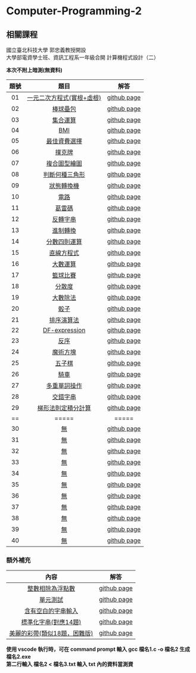 # Computer-Programming-2

## 相關課程
國立臺北科技大學 郭忠義教授開設  
大學部電資學士班、資訊工程系一年級合開 計算機程式設計（二）

**本次不附上暗測(無資料)**

題號 | 題目 | 解答 |
|:--------:|:-------:|:--------:|
| 01 | [一元二次方程式(實根+虛根)](/01/README.md) | [github page](/01) |
| 02 | [棒球壘包](/02/README.md) | [github page](/02) |
| 03 | [集合運算](/03/README.md) | [github page](/03) |
| 04 | [BMI](/04/README.md) | [github page](/04) |
| 05 | [最佳資費選擇](/05/README.md) | [github page](/05) |
| 06 | [撲克牌](/06/README.md) | [github page](/06) |
| 07 | [複合圖型繪圖](/07/README.md) | [github page](/07) |
| 08 | [判斷何種三角形](/08/README.md) | [github page](/08) |
| 09 | [狀態轉換機](/09/README.md) | [github page](/09) |
| 10 | [電路](/10/README.md) | [github page](/10) |
| 11 | [葛雷碼](/11/README.md) | [github page](/11) |
| 12 | [反轉字串](/12/README.md) | [github page](/12) |
| 13 | [進制轉換](/13/README.md) | [github page](/13) |
| 14 | [分數四則運算](/14/README.md) | [github page](/14) |
| 15 | [直線方程式](/15/README.md) | [github page](/15) |
| 16 | [大數運算](/16/README.md) | [github page](/16) |
| 17 | [籃球比賽](/17/README.md) | [github page](/17) |
| 18 | [分散度](/18/README.md) | [github page](/18) |
| 19 | [大數除法](/19/README.md) | [github page](/19) |
| 20 | [骰子](/20/README.md) | [github page](/20) |
| 21 | [排序演算法](/21/README.md) | [github page](/21) |
| 22 | [DF-expression](/22/README.md) | [github page](/22) |
| 23 | [反序](/23/README.md) | [github page](/23) |
| 24 | [魔術方塊](/24/README.md) | [github page](/24) |
| 25 | [五子棋](/25/README.md) | [github page](/25) |
| 26 | [騎車](/26/README.md) | [github page](/26) |
| 27 | [多重單詞操作](/27/README.md) | [github page](/27) |
| 28 | [交錯字串](/28/README.md) | [github page](/28) |
| 29 | [梯形法則定積分計算](/29/README.md) | [github page](/29) |
| == | ===== | ===== |
| 30 | [無](/30/README.md) | [github page](/30) |
| 31 | [無](/31/README.md) | [github page](/31) |
| 32 | [無](/32/README.md) | [github page](/32) |
| 33 | [無](/33/README.md) | [github page](/33) |
| 34 | [無](/34/README.md) | [github page](/34) |
| 35 | [無](/35/README.md) | [github page](/35) |
| 36 | [無](/36/README.md) | [github page](/36) |
| 37 | [無](/37/README.md) | [github page](/37) |
| 38 | [無](/38/README.md) | [github page](/38) |
| 39 | [無](/39/README.md) | [github page](/39) |
| 40 | [無](/40/README.md) | [github page](/40) |

### 額外補充
內容 | 解答 |
|:--------:|:-------:|
| [整數相除為浮點數](/int_to_double/README.md) | [github page](/int_to_double) |
| [單元測試](/Unit-Test/README.md) | [github page](/Unit-Test) |
| [含有空白的字串輸入](/string_with_space/README.md) | [github page](/string_with_space) |
| [標準化字串(對應14題)](/sscanf/README.md) | [github page](/sscanf) |
| [美麗的彩帶(類似18題，困難版)](/e289/README.md) | [github page](/e289) |

**使用 vscode 執行時，可在 command prompt 輸入 gcc 檔名1.c -o 檔名2 生成 檔名2.exe**  
**第二行輸入 檔名2 < 檔名3.txt 輸入 txt 內的資料當測資**
